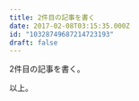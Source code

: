 ```yaml
---
title: 2件目の記事を書く
date: 2017-02-08T03:15:35.000Z
id: "10328749687214723193"
draft: false
---
```

2件目の記事を書く。

<!-- more -->

以上。
